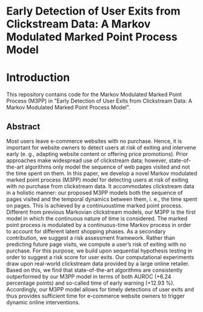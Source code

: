 # Early Detection of User Exits from Clickstream Data: A Markov Modulated Marked Point Process Model

# Introduction
This repository contains code for the Markov Modulated Marked Point Process (M3PP) in "Early Detection of User Exits from Clickstream Data: A Markov Modulated Marked Point Process Model".

## Abstract
Most users leave e-commerce websites with no purchase. Hence, it is important for website owners to detect users at risk of exiting and intervene early (e. g., adapting website content or offering price promotions). Prior approaches make widespread use of clickstream data; however, state-of-the-art algorithms only model the sequence of web pages visited and not the time spent on them. In this paper, we develop a novel Markov modulated marked point process (M3PP) model for detecting users at risk of exiting with no purchase from clickstream data. It accommodates clickstream data in a holistic manner: our proposed M3PP models both the sequence of pages visited and the temporal dynamics between them, i. e., the time spent on pages. This is achieved by a continuoustime marked point process. Different from previous Markovian clickstream models, our M3PP is the first model in which the continuous nature of time is considered. The marked point process is modulated by a continuous-time Markov process in order to account for different latent shopping phases. As a secondary contribution, we suggest a risk assessment framework. Rather than predicting future page visits, we compute a user’s risk of exiting with no purchase. For this purpose, we build upon sequential hypothesis testing in order to suggest a risk score for user exits. Our computational experiments draw upon real-world clickstream data provided by a large online retailer. Based on this, we find that state-of-the-art algorithms are consistently outperformed by our M3PP model in terms of both AUROC (+6.24 percentage points) and so-called time of early warning (+12.93 %). Accordingly, our M3PP model allows for timely detections of user exits and thus provides sufficient time for e-commerce website owners to trigger dynamic online interventions.
